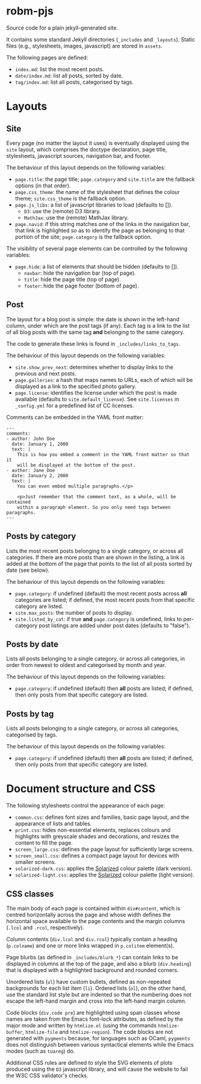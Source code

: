 # robm-pjs

Source code for a plain jekyll-generated site.

It contains some standard Jekyll directories (`_includes` and `_layouts`).
Static files (e.g., stylesheets, images, javascript) are stored in `assets`.

The following pages are defined:

- `index.md`: list the most recent posts.
- `date/index.md`: list all posts, sorted by date.
- `tag/index.md`: list all posts, categorised by tags.

# Layouts

## Site

Every page (no matter the layout it uses) is eventually displayed using the
`site` layout, which comprises the doctype declaration, page title,
stylesheets, javascript sources, navigation bar, and footer.

The behaviour of this layout depends on the following variables:

- `page.title`: the page title; `page.category` and `site.title` are the
  fallback options (in that order).
- `page.css_theme`: the name of the stylesheet that defines the colour theme;
  `site.css_theme` is the fallback option.
- `page.js_libs`: a list of javascript libraries to load (defaults to []).
   - `D3`: use the (remote) D3 library.
   - `MathJax`: use the (remote) MathJax library.
- `page.navid`: if this string matches one of the links in the navigation
  bar, that link is highlighted so as to identify the page as belonging to
  that portion of the site; `page.category` is the fallback option.

The visibility of several page elements can be controlled by the following
variables:

- `page.hide`: a list of elements that should be hidden (defaults to []).
  - `navbar`: hide the navigation bar (top of page).
  - `title`: hide the page title (top of page).
  - `footer`: hide the page footer (bottom of page).

## Post

The layout for a blog post is simple: the date is shown in the left-hand
column, under which are the post tags (if any).
Each tag is a link to the list of all blog posts with the same tag **and**
belonging to the same category.

The code to generate these links is found in `_includes/links_to_tags`.

The behaviour of this layout depends on the following variables:

- `site.show_prev_next`: determines whether to display links to the previous
  and next posts.
- `page.galleries`: a hash that maps names to URLs, each of which will be
  displayed as a link to the specified photo gallery.
- `page.license`: identifies the license under which the post is made
  available (defaults to `site.default_license`).
  See `site.licenses` in `_config.yml` for a predefined list of CC
  licenses.

Comments can be embedded in the YAML front matter:

    ---
    comments:
    - author: John Doe
      date: January 1, 2000
      text: |
        This is how you embed a comment in the YAML front matter so that it
        will be displayed at the bottom of the post.
    - author: Jane Doe
      date: January 2, 2000
      text: |
        You can even embed multiple paragraphs.</p>

        <p>Just remember that the comment text, as a whole, will be contained
        within a paragraph element. So you only need tags between paragraphs.
    ---

## Posts by category

Lists the most recent posts belonging to a single category, or across all
categories.
If there are more posts than are shown in the listing, a link is added at the
bottom of the page that points to the list of all posts sorted by date (see
below).

The behaviour of this layout depends on the following variables:

- `page.category`: if undefined (default) the most recent posts across
  **all** categories are listed; if defined, the most recent posts from that
  specific category are listed.
- `site.max_posts`: the number of posts to display.
- `site.listed_by_cat`: if true **and** `page.category` is undefined, links to
  per-category post listings are added under post dates (defaults to "false").

## Posts by date

Lists all posts belonging to a single category, or across all categories,
in order from newest to oldest and categorised by month and year.

The behaviour of this layout depends on the following variables:

- `page.category`: if undefined (default) then **all** posts  are listed; if
  defined, then only posts from that specific category are listed.

## Posts by tag

Lists all posts belonging to a single category, or across all categories,
categorised by tags.

The behaviour of this layout depends on the following variables:

- `page.category`: if undefined (default) then **all** posts  are listed; if
  defined, then only posts from that specific category are listed.

# Document structure and CSS

The following stylesheets control the appearance of each page:

- `common.css`: defines font sizes and families, basic page layout, and the
  appearance of lists and tables.
- `print.css`: hides non-essential elements, replaces colours and highlights
  with greyscale shades and decorations, and resizes the content to fill the
  page.
- `screen_large.css`: defines the page layout for sufficiently large screens.
- `screen_small.css`: defines a compact page layout for devices with smaller
  screens.
- `solarized-dark.css`: applies the
  [Solarized](http://www.ethanschoonover.com/solarized) colour palette (dark
  version).
- `solarized-light.css`: applies the
  [Solarized](http://www.ethanschoonover.com/solarized) colour palette (light
  version).

## CSS classes

The main body of each page is contained within `div#content`, which is centred
horizontally across the page and whose width defines the horizontal space
available to the page contents and the margin columns (`.lcol` and `.rcol`,
respectively).

Column contents (`div.lcol` and `div.rcol`) typically contain a heading
(`p.colname`) and one or more links wrapped in `p.colitem` element(s).

Page blurbs (as defined in `_includes/blurb_*`) can contain links to be
displayed in columns at the top of the page, and also a blurb (`div.heading`)
that is displayed with a highlighted background and rounded corners.

Unordered lists (`ul`) have custom bullets, defined as non-repeated
backgrounds for each list item (`li`).
Ordered lists (`ol`), on the other hand, use the standard list style but are
indented so that the numbering does not escape the left-hand margin and cross
into the left-hand margin column.

Code blocks (`div.code pre`) are highlighted using span classes whose names
are taken from the Emacs font-lock attributes, as defined by the major mode
and written by `htmlize.el` (using the commands `htmlize-buffer`,
`htmlize-file` and `htmlize-region`).
The code blocks are not generated with `pygments` because, for languages such
as OCaml, `pygments` does not distinguish between various syntactical elements
while the Emacs modes (such as `tuareg`) do.

Additional CSS rules are defined to style the SVG elements of plots produced
using the `D3` javascript library, and will cause the website to fail the W3C
CSS validator's checks.

